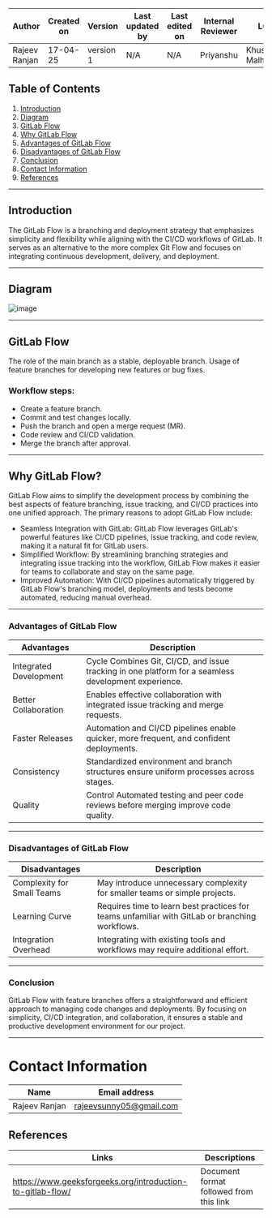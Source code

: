 


| Author          | Created on | Version   | Last updated by | Last edited on | Internal Reviewer | L0     | L1      | L2     |
|-----------------|------------|-----------|------------------|----------------|--------------------|--------|---------|--------|
| Rajeev Ranjan | 17-04-25   | version 1 | N/A              | N/A            | Priyanshu          | Khushi Malhotra | Mukul Joshi| Piyush Upadhyay|



## Table of Contents
1. [Introduction](#introduction)
2. [Diagram](#diagram)
3. [GitLab Flow](#gitlab-flow) 
4. [Why GitLab Flow](#why-gitlab-flow)
5. [Advantages of GitLab Flow](#advantages-of-gitlab-flow)
6. [Disadvantages of GitLab Flow](#disadvantages-of-gitlab)
7. [Conclusion](#conclusion)
8. [Contact Information](#contact-information)
9. [References](#references)
---

## Introduction

The GitLab Flow is a branching and deployment strategy that emphasizes simplicity and flexibility while aligning with the CI/CD workflows of GitLab. It serves as an alternative to the more complex Git Flow and focuses on integrating continuous development, delivery, and deployment.

---

## Diagram

![image](https://github.com/user-attachments/assets/21e6eca5-0291-4ab0-bb27-47c1a99f1b4e)

---

## GitLab Flow

The role of the main branch as a stable, deployable branch.
Usage of feature branches for developing new features or bug fixes.

### Workflow steps:

- Create a feature branch.
- Commit and test changes locally.
- Push the branch and open a merge request (MR).
- Code review and CI/CD validation.
- Merge the branch after approval.

---
## Why GitLab Flow?

GitLab Flow aims to simplify the development process by combining the best aspects of feature branching, issue tracking, and CI/CD practices into one unified approach. The primary reasons to adopt GitLab Flow include:

- Seamless Integration with GitLab: GitLab Flow leverages GitLab's powerful features like CI/CD pipelines, issue tracking, and code review, making it a natural fit for GitLab users.
- Simplified Workflow: By streamlining branching strategies and integrating issue tracking into the workflow, GitLab Flow makes it easier for teams to collaborate and stay on the same page.
- Improved Automation: With CI/CD pipelines automatically triggered by GitLab Flow's branching model, deployments and tests become automated, reducing manual overhead.

---

### Advantages of GitLab Flow

|Advantages|Description|
|--------|---------|
|Integrated Development| Cycle	Combines Git, CI/CD, and issue tracking in one platform for a seamless development experience.|
|Better Collaboration	|Enables effective collaboration with integrated issue tracking and merge requests.|
|Faster Releases	|Automation and CI/CD pipelines enable quicker, more frequent, and confident deployments.|
|Consistency	|Standardized environment and branch structures ensure uniform processes across stages.|
|Quality| Control	Automated testing and peer code reviews before merging improve code quality.|

---
### Disadvantages of GitLab Flow

|Disadvantages	|Description|
|------------|------------|
|Complexity for Small Teams|	May introduce unnecessary complexity for smaller teams or simple projects.|
|Learning Curve	|Requires time to learn best practices for teams unfamiliar with GitLab or branching workflows.|
|Integration Overhead	|Integrating with existing tools and workflows may require additional effort.|

---
 ### Conclusion
 
GitLab Flow with feature branches offers a straightforward and efficient approach to managing code changes and deployments. By focusing on simplicity, CI/CD integration, and collaboration, it ensures a stable and productive development environment for our project.

---
# Contact Information

| Name         | Email address          |
|--------------|------------------------|
| Rajeev Ranjan          |     rajeevsunny05@gmail.com |

## References
| Links                                             | Descriptions                                                    |
|---------------------------------------------------|-----------------------------------------------------------------|
| https://www.geeksforgeeks.org/introduction-to-gitlab-flow/ | Document format followed from this link           
